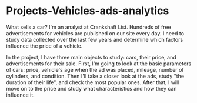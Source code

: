 # Projects-Vehicles-ads-analytics
What sells a car?
I'm an analyst at Crankshaft List. Hundreds of free advertisements for vehicles are published on our site every day. I need to study data collected over the last few years and determine which factors influence the price of a vehicle.

In the project, I have three main objects to study: cars, their price, and advertisements for their sale.
First, I'm going to look at the basic parameters of cars: price, vehicle's age when the ad was placed, mileage, number of cylinders, and condition.
Then I'll take a closer look at the ads, study "the duration of their life", and check the most popular ones.
After that, I will move on to the price and study what characteristics and how they can influence it.
